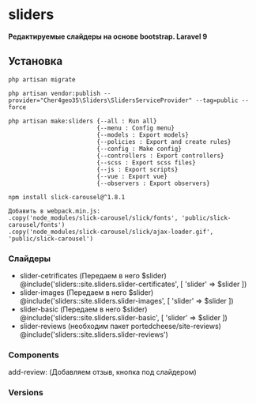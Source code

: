 # sliders

**Редактируемые слайдеры на основе bootstrap. Laravel 9**

## Установка

    php artisan migrate

    php artisan vendor:publish --provider="Cher4geo35\Sliders\SlidersServiceProvider" --tag=public --force

    php artisan make:sliders {--all : Run all}
                             {--menu : Config menu}
                             {--models : Export models}
                             {--policies : Export and create rules}
                             {--config : Make config}
                             {--controllers : Export controllers}
                             {--scss : Export scss files}
                             {--js : Export scripts}
                             {--vue : Export vue}
                             {--observers : Export observers}
        
    npm install slick-carousel@^1.8.1

    Добавить в webpack.min.js:
    .copy('node_modules/slick-carousel/slick/fonts', 'public/slick-carousel/fonts')
    .copy('node_modules/slick-carousel/slick/ajax-loader.gif', 'public/slick-carousel')

### Слайдеры

 - slider-cetrificates (Передаем в него $slider)
      @include('sliders::site.sliders.slider-certificates', [ 'slider' => $slider ])
 - slider-images (Передаем в него $slider)
      @include('sliders::site.sliders.slider-images', [ 'slider' => $slider ])
 - slider-basic (Передаем в него $slider)
      @include('sliders::site.sliders.slider-basic', [ 'slider' => $slider ])
 - slider-reviews (необходим пакет portedcheese/site-reviews)
      @include('sliders::site.sliders.slider-reviews')

### Components
add-review:
    <add-review form-action="{{ route('site.reviews.store') }}"
                user-auth="{{ Auth::check() ? Auth::user()->id : false }}">
    </add-review>
(Добавляем отзыв, кнопка под слайдером)

### Versions

